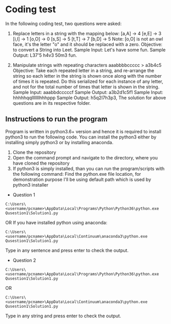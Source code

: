 # Coding test

In the following coding test, two questions were asked:
1. Replace letters in a string with the mapping below:
[a,A] -> 4
[e,E] -> 3
[i,I] -> 1
[o,O] -> 0
[s,S] -> 5
[t,T] -> 7
[b,D] -> 5
Note: [o,O] is not an owl face, it's the letter "o" and it should be replaced with a zero.
Objective: to convert a String into Leet.
Sample Input: Let's have some fun.
Sample Output: L37'5 h4v3 50m3 fun.

2. Manipulate strings with repeating characters aaabbbbccccc > a3b4c5
Objective: Take each repeated letter in a string, and re-arrange the string so each letter in the
string is shown once along with the number of times it is repeated. Do this serialized for each
instance of any letter, and not for the total number of times that letter is shown in the string.
Sample Input: aaabbdcccccf 
Sample Output: a3b2d1c5f1
Sample Input: hhhhhqqlllllllhhhppp 
Sample Output: h5q2l7h3p3,
The solution for above questions are in its respective folder.

## Instructions to run the program

Program is written in python3.6+ version and hence it is required to install python3 to run the following code. You can install the python3 either by installing simply python3 or by installing anaconda.

1. Clone the repository
2. Open the command prompt and navigate to the directory, where you have cloned the repository
3. If python3 is simply installed, than you can run the program/scripts with the following command:
Find the python.exe file location, for demonstration purpose I'll be using default path which is used by python3 installer
* Question 1
```
C:\Users\<username/pcname>\AppData\Local\Programs\Python\Python36\python.exe Qusestion1\Solution1.py
```
OR If you have installed python using anaconda:
```
C:\Users\<username/pcname>\AppData\Local\Continuum\anaconda3\python.exe Qusestion1\Solution1.py
```
Type in any sentence and press enter to check the output.

* Question 2
```
C:\Users\<username/pcname>\AppData\Local\Programs\Python\Python36\python.exe Qusestion1\Solution1.py
```
OR 
```
C:\Users\<username/pcname>\AppData\Local\Continuum\anaconda3\python.exe Qusestion1\Solution1.py
```
Type in any string and press enter to check the output.
